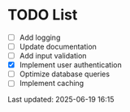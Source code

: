 # TODO List

- [ ] Add logging
- [ ] Update documentation
- [ ] Add input validation
- [x] Implement user authentication
- [ ] Optimize database queries
- [ ] Implement caching

Last updated: 2025-06-19 16:15
